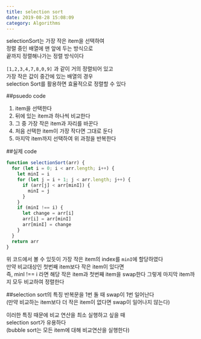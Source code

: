 ```yaml
---
title: selection sort
date: 2019-08-28 15:08:09
category: Algorithms
---
```


selectionSort는 가장 작은 item을 선택하여  
정렬 중인 배열에 맨 앞에 두는 방식으로  
끝까지 정렬해나가는 정렬 방식이다

`[1,2,3,4,7,8,0,9]` 과 같이 거의 정렬되어 있고  
가장 작은 값이 중간에 있는 배열의 경우  
selection Sort를 활용하면 효율적으로 정렬할 수 있다

##psuedo code

1. item을 선택한다
2. 뒤에 있는 item과 하나씩 비교한다
3. 그 중 가장 작은 item과 자리를 바꾼다
4. 처음 선택한 item이 가장 작다면 그대로 둔다
5. 마지막 item까지 선택하여 위 과정을 반복한다

##실제 code

```js
function selectionSort(arr) {
  for (let i = 0; i < arr.length; i++) {
    let minI = i
    for (let j = i + 1; j < arr.length; j++) {
      if (arr[j] < arr[minI]) {
        minI = j
      }
    }
    if (minI !== i) {
      let change = arr[i]
      arr[i] = arr[minI]
      arr[minI] = change
    }
  }
  return arr
}
```

위 코드에서 볼 수 있듯이
가장 작은 item의 index를 `minI`에 할당하였다  
만약 비교대상인 첫번째 item보다 작은 item이 있다면  
즉, minI !== i 라면 해당 작은 item과 첫번째 item을 swap한다
그렇게 마지막 item까지 모두 비교하여 정렬한다

##selection sort의 특징
반복문을 1번 돌 때 swap이 1번 일어난다  
(만약 비교하는 item보다 더 작은 item이 없다면 swap이 일어나지 않는다)

이러한 특징 때문에 비교 연산을 최소 실행하고 싶을 때  
selection sort가 유용하다  
(bubble sort는 모든 item에 대해 비교연산을 실행한다)
